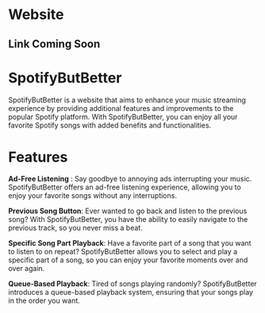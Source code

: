 # Website

## Link Coming Soon

# SpotifyButBetter

SpotifyButBetter is a website that aims to enhance your music streaming experience by providing additional features and improvements to the popular Spotify platform. With SpotifyButBetter, you can enjoy all your favorite Spotify songs with added benefits and functionalities.

# Features

**Ad-Free Listening** : Say goodbye to annoying ads interrupting your music. SpotifyButBetter offers an ad-free listening experience, allowing you to enjoy your favorite songs without any interruptions.

**Previous Song Button**: Ever wanted to go back and listen to the previous song? With SpotifyButBetter, you have the ability to easily navigate to the previous track, so you never miss a beat.

**Specific Song Part Playback**: Have a favorite part of a song that you want to listen to on repeat? SpotifyButBetter allows you to select and play a specific part of a song, so you can enjoy your favorite moments over and over again.

**Queue-Based Playback**: Tired of songs playing randomly? SpotifyButBetter introduces a queue-based playback system, ensuring that your songs play in the order you want.

